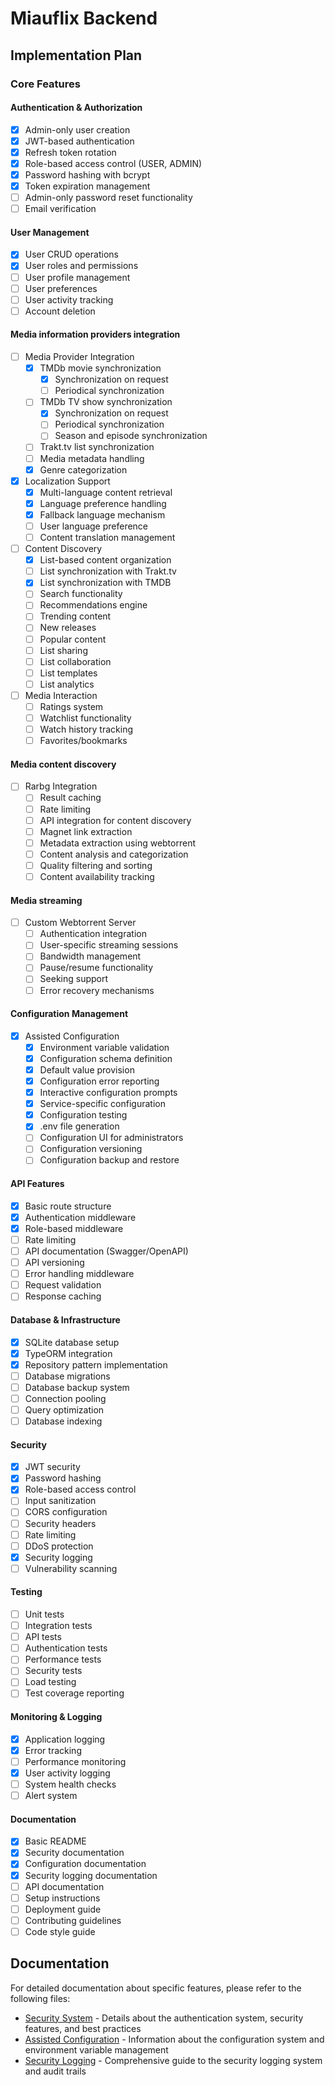 # Miauflix Backend

## Implementation Plan

### Core Features

#### Authentication & Authorization
- [x] Admin-only user creation
- [x] JWT-based authentication
- [x] Refresh token rotation
- [x] Role-based access control (USER, ADMIN)
- [x] Password hashing with bcrypt
- [x] Token expiration management
- [ ] Admin-only password reset functionality
- [ ] Email verification 

#### User Management
- [x] User CRUD operations
- [x] User roles and permissions
- [ ] User profile management
- [ ] User preferences
- [ ] User activity tracking
- [ ] Account deletion

#### Media information providers integration
- [ ] Media Provider Integration
  - [x] TMDb movie synchronization
    - [x] Synchronization on request
    - [ ] Periodical synchronization
  - [ ] TMDb TV show synchronization
    - [x] Synchronization on request
    - [ ] Periodical synchronization
    - [ ] Season and episode synchronization
  - [ ] Trakt.tv list synchronization
  - [ ] Media metadata handling
  - [x] Genre categorization
- [x] Localization Support
  - [x] Multi-language content retrieval
  - [x] Language preference handling
  - [x] Fallback language mechanism
  - [ ] User language preference
  - [ ] Content translation management
- [ ] Content Discovery
  - [x] List-based content organization
  - [ ] List synchronization with Trakt.tv
  - [x] List synchronization with TMDB
  - [ ] Search functionality
  - [ ] Recommendations engine
  - [ ] Trending content
  - [ ] New releases
  - [ ] Popular content
  - [ ] List sharing
  - [ ] List collaboration
  - [ ] List templates
  - [ ] List analytics
- [ ] Media Interaction
  - [ ] Ratings system
  - [ ] Watchlist functionality
  - [ ] Watch history tracking
  - [ ] Favorites/bookmarks

#### Media content discovery
- [ ] Rarbg Integration
  - [ ] Result caching
  - [ ] Rate limiting
  - [ ] API integration for content discovery
  - [ ] Magnet link extraction
  - [ ] Metadata extraction using webtorrent
  - [ ] Content analysis and categorization
  - [ ] Quality filtering and sorting
  - [ ] Content availability tracking

#### Media streaming
- [ ] Custom Webtorrent Server
  - [ ] Authentication integration
  - [ ] User-specific streaming sessions
  - [ ] Bandwidth management
  - [ ] Pause/resume functionality
  - [ ] Seeking support
  - [ ] Error recovery mechanisms

#### Configuration Management
- [x] Assisted Configuration
  - [x] Environment variable validation
  - [x] Configuration schema definition
  - [x] Default value provision
  - [x] Configuration error reporting
  - [x] Interactive configuration prompts
  - [x] Service-specific configuration
  - [x] Configuration testing
  - [x] .env file generation
  - [ ] Configuration UI for administrators
  - [ ] Configuration versioning
  - [ ] Configuration backup and restore

#### API Features
- [x] Basic route structure
- [x] Authentication middleware
- [x] Role-based middleware
- [ ] Rate limiting
- [ ] API documentation (Swagger/OpenAPI)
- [ ] API versioning
- [ ] Error handling middleware
- [ ] Request validation
- [ ] Response caching

#### Database & Infrastructure
- [x] SQLite database setup
- [x] TypeORM integration
- [x] Repository pattern implementation
- [ ] Database migrations
- [ ] Database backup system
- [ ] Connection pooling
- [ ] Query optimization
- [ ] Database indexing

#### Security
- [x] JWT security
- [x] Password hashing
- [x] Role-based access control
- [ ] Input sanitization
- [ ] CORS configuration
- [ ] Security headers
- [ ] Rate limiting
- [ ] DDoS protection
- [x] Security logging
- [ ] Vulnerability scanning

#### Testing
- [ ] Unit tests
- [ ] Integration tests
- [ ] API tests
- [ ] Authentication tests
- [ ] Performance tests
- [ ] Security tests
- [ ] Load testing
- [ ] Test coverage reporting

#### Monitoring & Logging
- [x] Application logging
- [x] Error tracking
- [ ] Performance monitoring
- [x] User activity logging
- [ ] System health checks
- [ ] Alert system

#### Documentation
- [x] Basic README
- [x] Security documentation
- [x] Configuration documentation
- [x] Security logging documentation
- [ ] API documentation
- [ ] Setup instructions
- [ ] Deployment guide
- [ ] Contributing guidelines
- [ ] Code style guide

## Documentation

For detailed documentation about specific features, please refer to the following files:

- [Security System](docs/security.md) - Details about the authentication system, security features, and best practices
- [Assisted Configuration](docs/configuration.md) - Information about the configuration system and environment variable management
- [Security Logging](docs/security-logging.md) - Comprehensive guide to the security logging system and audit trails
